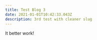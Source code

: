 ```yaml
---
title: Test Blog 3
date: 2021-01-01T10:42:33.043Z
description: 3rd test with cleaner slug
---
```

It better work!